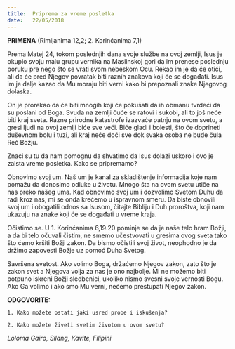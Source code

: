 ```yaml
---
title:  Priprema za vreme posletka
date:   22/05/2018
---
```


**PRIMENA** (Rimljanima 12,2; 2. Korinćanima 7,1)

Prema Matej 24, tokom poslednjih dana svoje službe na ovoj zemlji, Isus je okupio svoju malu grupu vernika na Maslinskoj gori da im prenese poslednju poruku pre nego što se vrati svom nebeskom Ocu. Rekao im je da će otići, ali da će pred Njegov povratak biti raznih znakova koji će se događati. Isus im je dalje kazao da Mu moraju biti verni kako bi prepoznali znake Njegovog dolaska.

On je prorekao da će biti mnogih koji će pokušati da ih obmanu tvrdeći da su poslani od Boga. Svuda na zemlji čuće se ratovi i sukobi, ali to još neće biti kraj sveta. Razne prirodne katastrofe izazvaće patnju na ovom svetu, a gresi ljudi na ovoj zemlji biće sve veći. Biće gladi i bolesti, što će doprineti duševnom bolu i tuzi, ali kraj neće doći sve dok svaka osoba ne bude čula Reč Božju.

Znaci su tu da nam pomognu da shvatimo da Isus dolazi uskoro i ovo je zaista vreme posletka. Kako se pripremamo?

Obnovimo svoj um. Naš um je kanal za skladištenje informacija koje nam pomažu da donosimo odluke u životu. Mnogo šta na ovom svetu utiče na nas preko našeg uma. Kad obnovimo svoj um i dozvolimo Svetom Duhu da radi kroz nas, mi se onda krećemo u ispravnom smeru. Da biste obnovili svoj um i obogatili odnos sa Isusom, čitajte Bibliju i Duh proroštva, koji nam ukazuju na znake koji će se događati u vreme kraja.

Očistimo se. U 1. Korinćanima 6,19.20 pominje se da je naše telo hram Božji, a da bi telo očuvali čistim, ne smemo učestvovati u gresima ovog sveta tako što ćemo kršiti Božji zakon. Da bismo očistili svoj život, neophodno je da držimo zapovesti Božje uz pomoć Duha Svetog.

Savršena svetost. Ako volimo Boga, držaćemo Njegov zakon, zato što je zakon svet a Njegova volja za nas je ono najbolje. Mi ne možemo biti potpuno iskreni  Božji sledbenici, ukoliko nismo svesni svoje vernosti Bogu. Ako Ga volimo i ako smo Mu verni, nećemo prestupati Njegov zakon.

**ODGOVORITE:**

`1. Kako možete ostati jaki usred probe i iskušenja?`

`2. Kako možete živeti svetim životom u ovom svetu?`

*Loloma Gairo, Silang, Kavite, Filipini*
